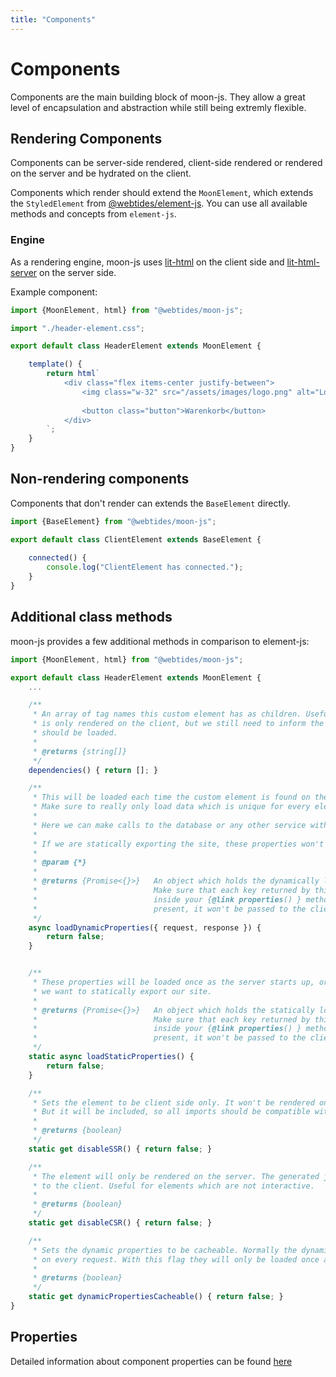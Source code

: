 ```yaml
---
title: "Components"
---
```

# Components

Components are the main building block of moon-js. They allow a great
level of encapsulation and abstraction while still being extremly flexible.

## Rendering Components

Components can be server-side rendered, client-side rendered or rendered
on the server and be hydrated on the client.

Components which render should extend the `MoonElement`, which extends the `StyledElement` from
[@webtides/element-js](https://github.com/webtides/element-js). You can use all available methods and concepts
from `element-js`.

### Engine

As a rendering engine, moon-js uses [lit-html](https://lit-html.polymer-project.org/) on
the client side and [lit-html-server](https://github.com/popeindustries/lit-html-server)
on the server side.

Example component:
```js
import {MoonElement, html} from "@webtides/moon-js";

import "./header-element.css";

export default class HeaderElement extends MoonElement {

    template() {
        return html`
            <div class="flex items-center justify-between">
                <img class="w-32" src="/assets/images/logo.png" alt="Logo" />
                
                <button class="button">Warenkorb</button>
            </div>
        `;
    }
}
```

## Non-rendering components

Components that don't render can extends the `BaseElement` directly.

```js
import {BaseElement} from "@webtides/moon-js";

export default class ClientElement extends BaseElement {
    
    connected() {
        console.log("ClientElement has connected.");
    }
}
```


## Additional class methods

moon-js provides a few additional methods in comparison to element-js:

```js
import {MoonElement, html} from "@webtides/moon-js";

export default class HeaderElement extends MoonElement {
    ...

    /**
     * An array of tag names this custom element has as children. Useful for when the element
     * is only rendered on the client, but we still need to inform the framework that it's children
     * should be loaded.
     *
     * @returns {string[]}
     */
    dependencies() { return []; }

    /**
     * This will be loaded each time the custom element is found on the page.
     * Make sure to really only load data which is unique for every element on the page.
     *
     * Here we can make calls to the database or any other service with data we require on each page load.
     *
     * If we are statically exporting the site, these properties won't ever be loaded.
     *
     * @param {*}
     *
     * @returns {Promise<{}>}   An object which holds the dynamically loaded data.
     *                          Make sure that each key returned by this method is also present
     *                          inside your {@link properties() } method. If a key is not
     *                          present, it won't be passed to the client.
     */
    async loadDynamicProperties({ request, response }) {
        return false;
    }


    /**
     * These properties will be loaded once as the server starts up, or if
     * we want to statically export our site.
     *
     * @returns {Promise<{}>}   An object which holds the statically loaded data.
     *                          Make sure that each key returned by this method is also present
     *                          inside your {@link properties() } method. If a key is not
     *                          present, it won't be passed to the client.
     */
    static async loadStaticProperties() {
        return false;
    }

    /**
     * Sets the element to be client side only. It won't be rendered on the server.
     * But it will be included, so all imports should be compatible with a node enironment.
     *
     * @returns {boolean}
     */
    static get disableSSR() { return false; }

    /**
     * The element will only be rendered on the server. The generated javascript won't be passed
     * to the client. Useful for elements which are not interactive.
     *
     * @returns {boolean}
     */
    static get disableCSR() { return false; }

    /**
     * Sets the dynamic properties to be cacheable. Normally the dynamic properties will be reloaded
     * on every request. With this flag they will only be loaded once and then cached.
     *
     * @returns {boolean}
     */
    static get dynamicPropertiesCacheable() { return false; }
}
```

## Properties

Detailed information about component properties can be found [here](/components/properties)

